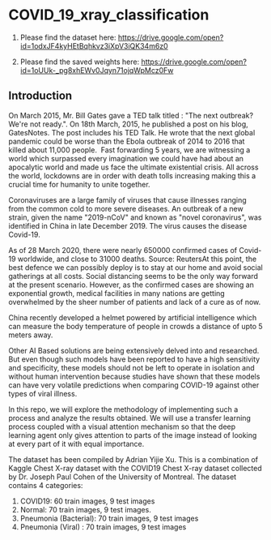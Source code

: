 # COVID_19_xray_classification

1. Please find the dataset here: https://drive.google.com/open?id=1odxJF4kyHEtBqhkvz3iXpV3iQK34m6z0

2. Please find the saved weights here: https://drive.google.com/open?id=1oUUk-_pg8xhEWv0Jqyn71ojqWpMcz0Fw

## Introduction

On March 2015, Mr. Bill Gates gave a TED talk titled : "The next outbreak? We're not ready.". On 18th March, 2015, he published a post on his blog, GatesNotes. The post includes his TED Talk. He wrote that the next global pandemic could be worse than the Ebola outbreak of 2014 to 2016 that killed about 11,000 people. 
Fast forwarding 5 years, we are witnessing a world which surpassed every imagination we could have had about an apocalytic world and made us face the ultimate existential crisis. All across the world, lockdowns are in order with death tolls increasing making this a crucial time for humanity to unite together.

Coronaviruses are a large family of viruses that cause illnesses ranging from the common cold to more severe diseases. An outbreak of a new strain, given the name "2019-nCoV" and known as "novel coronavirus", was identified in China in late December 2019. The virus causes the disease Covid-19.

As of 28 March 2020, there were nearly 650000 confirmed cases of Covid-19 worldwide, and close to 31000 deaths.
Source: ReutersAt this point, the best defence we can possibly deploy is to stay at our home and avoid social gatherings at all costs. Social distancing seems to be the only way forward at the present scenario. However, as the confirmed cases are showing an exponential growth, medical facilities in many nations are getting overwhelmed by the sheer number of patients and lack of a cure as of now. 

China recently developed a helmet powered by artificial intelligence which can measure the body temperature of people in crowds a distance of upto 5 meters away.



Other AI Based solutions are being extensively delved into and researched. But even though such models have been reported to have a high sensitivity and specificity, these models should not be left to operate in isolation and without human intervention because studies have shown that these models can have very volatile predictions when comparing COVID-19 against other types of viral illness. 

In this repo, we will explore the methodology of implementing such a process and analyze the results obtained. We will use a transfer learning process coupled with a visual attention mechanism so that the deep learning agent only gives attention to parts of the image instead of looking at every part of it with equal importance. 

The dataset has been compiled by Adrian Yijie Xu. This is a combination of Kaggle Chest X-ray dataset with the COVID19 Chest X-ray dataset collected by Dr. Joseph Paul Cohen of the University of Montreal. The dataset contains 4 categories:

1. COVID19: 60 train images, 9 test images
2. Normal: 70 train images, 9 test images.
3. Pneumonia (Bacterial): 70 train images, 9 test images
4. Pneumonia (Viral) : 70 train images, 9 test images
